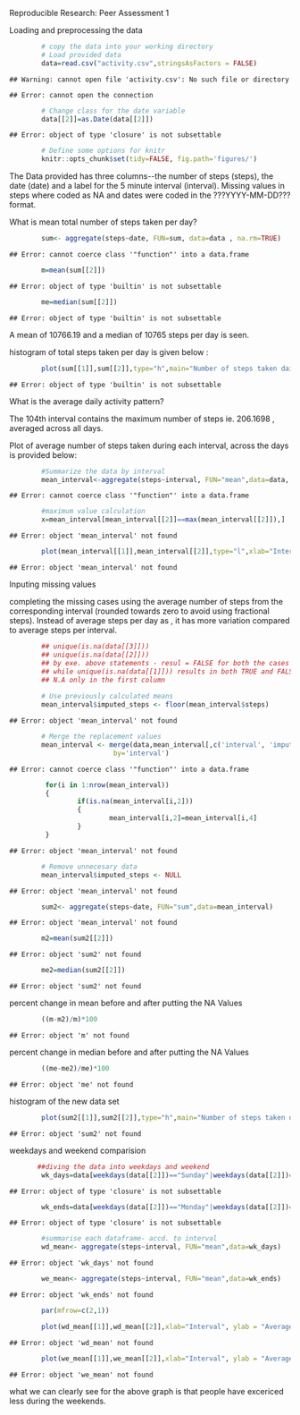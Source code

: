 Reproducible Research: Peer Assessment 1

Loading and preprocessing the data


```r
        # copy the data into your working directory
        # Load provided data
        data=read.csv("activity.csv",stringsAsFactors = FALSE)
```

```
## Warning: cannot open file 'activity.csv': No such file or directory
```

```
## Error: cannot open the connection
```

```r
        # Change class for the date variable
        data[[2]]=as.Date(data[[2]])
```

```
## Error: object of type 'closure' is not subsettable
```

```r
        # Define some options for knitr
        knitr::opts_chunk$set(tidy=FALSE, fig.path='figures/')
```

The Data provided has three columns--the number of steps (steps), the date (date) and a label for the 5 minute interval (interval). Missing values in steps where coded as NA and dates were coded in the ???YYYY-MM-DD??? format.

What is mean total number of steps taken per day?


```r
        sum<- aggregate(steps~date, FUN=sum, data=data , na.rm=TRUE)
```

```
## Error: cannot coerce class '"function"' into a data.frame
```

```r
        m=mean(sum[[2]])
```

```
## Error: object of type 'builtin' is not subsettable
```

```r
        me=median(sum[[2]])
```

```
## Error: object of type 'builtin' is not subsettable
```

A mean of 10766.19 and a median of 10765 steps per day is seen.

histogram of total steps taken per day is given below :


```r
        plot(sum[[1]],sum[[2]],type="h",main="Number of steps taken daily", xlab= "Date",ylab="No. of steps taken")
```

```
## Error: object of type 'builtin' is not subsettable
```

What is the average daily activity pattern?

The 104th interval contains the maximum number of steps ie. 206.1698 , averaged across all days.

Plot of average number of steps taken during each interval, across the days is provided below: 


```r
        #Summarize the data by interval
        mean_interval<-aggregate(steps~interval, FUN="mean",data=data, na.rm=TRUE)
```

```
## Error: cannot coerce class '"function"' into a data.frame
```

```r
        #maximum value calculation
        x=mean_interval[mean_interval[[2]]==max(mean_interval[[2]]),]
```

```
## Error: object 'mean_interval' not found
```

```r
        plot(mean_interval[[1]],mean_interval[[2]],type="l",xlab="Interval", ylab = "Average steps per interval",main=" Average of steps taken for each interval")
```

```
## Error: object 'mean_interval' not found
```


Inputing missing values

completing the missing cases using the average number of steps from the corresponding interval (rounded towards zero to avoid using fractional steps). Instead of average steps per day as , it has more variation compared to average steps per interval.


```r
        ## unique(is.na(data[[3]]))
        ## unique(is.na(data[[2]]))
        ## by exe. above statements - resul = FALSE for both the cases
        ## while unique(is.na(data[[1]])) results in both TRUE and FALSE
        ## N.A only in the first column
        
        # Use previously calculated means
        mean_interval$imputed_steps <- floor(mean_interval$steps)
```

```
## Error: object 'mean_interval' not found
```

```r
        # Merge the replacement values
        mean_interval <- merge(data,mean_interval[,c('interval', 'imputed_steps')],
                          by='interval')
```

```
## Error: cannot coerce class '"function"' into a data.frame
```

```r
         for(i in 1:nrow(mean_interval))
         {
                 if(is.na(mean_interval[i,2]))
                 {
                         mean_interval[i,2]=mean_interval[i,4]
                 }
         }
```

```
## Error: object 'mean_interval' not found
```

```r
        # Remove unnecesary data
        mean_interval$imputed_steps <- NULL
```

```
## Error: object 'mean_interval' not found
```

```r
        sum2<- aggregate(steps~date, FUN="sum",data=mean_interval)
```

```
## Error: object 'mean_interval' not found
```

```r
        m2=mean(sum2[[2]])
```

```
## Error: object 'sum2' not found
```

```r
        me2=median(sum2[[2]])
```

```
## Error: object 'sum2' not found
```

percent change in mean  before and after putting the NA Values


```r
        ((m-m2)/m)*100
```

```
## Error: object 'm' not found
```

percent change in median before and after putting the NA Values


```r
        ((me-me2)/me)*100
```

```
## Error: object 'me' not found
```

histogram of the new data set 


```r
        plot(sum2[[1]],sum2[[2]],type="h",main="Number of steps taken daily (added values)", xlab= "Date" ,ylab="No. of steps taken")
```

```
## Error: object 'sum2' not found
```

weekdays and weekend comparision


```r
       ##diving the data into weekdays and weekend
        wk_days=data[weekdays(data[[2]])=="Sunday"|weekdays(data[[2]])=="Saturday",]
```

```
## Error: object of type 'closure' is not subsettable
```

```r
        wk_ends=data[weekdays(data[[2]])=="Monday"|weekdays(data[[2]])=="Tuesday"|weekdays(data[[2]])=="Wednesday"|weekdays(data[[2]])=="Thursday"|weekdays(data[[2]])=="Friday",]
```

```
## Error: object of type 'closure' is not subsettable
```

```r
        #summarise each dataframe- accd. to interval
        wd_mean<- aggregate(steps~interval, FUN="mean",data=wk_days)
```

```
## Error: object 'wk_days' not found
```

```r
        we_mean<- aggregate(steps~interval, FUN="mean",data=wk_ends)
```

```
## Error: object 'wk_ends' not found
```

```r
        par(mfrow=c(2,1))

        plot(wd_mean[[1]],wd_mean[[2]],xlab="Interval", ylab = "Average steps per interval",main=" Average of steps taken for each interval-weekdays",type="l")
```

```
## Error: object 'wd_mean' not found
```

```r
        plot(we_mean[[1]],we_mean[[2]],xlab="Interval", ylab = "Average steps per interval",main=" Average of steps taken for each interval-weekends",type="l")
```

```
## Error: object 'we_mean' not found
```

what we can clearly see for the above graph is that people have excericed less during the weekends.

